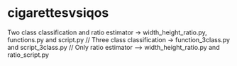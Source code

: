 # cigarettesvsiqos

Two class classification and ratio estimator -> width_height_ratio.py, functions.py and script.py
//
Three class classification -> function_3class.py and script_3class.py
//
Only ratio estimator --> width_height_ratio.py and ratio_script.py
